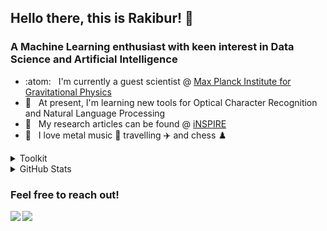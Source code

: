 ## Hello there, this is Rakibur! :wave:

### A Machine Learning enthusiast with keen interest in Data Science and Artificial Intelligence

- :atom: &nbsp; I'm currently a guest scientist @ [Max Planck Institute for Gravitational Physics](https://www.aei.mpg.de/)
- :seedling: &nbsp; At present, I'm learning new tools for Optical Character Recognition and Natural Language Processing
- :page_facing_up: &nbsp; My research articles can be found @ [iNSPIRE](https://inspirehep.net/authors/1046022?ui-citation-summary=true)
- :blue_heart: &nbsp; I love metal music :metal: travelling :airplane: and chess :chess_pawn:

<details>
<summary>Toolkit</summary>
<br>
<img align="left" src="https://img.shields.io/badge/python-3670A0?style=for-the-badge&logo=python&logoColor=ffdd54">
<img align="left" src="https://img.shields.io/badge/numpy-%23013243.svg?style=for-the-badge&logo=numpy&logoColor=white">
<img align="left" src="https://img.shields.io/badge/pandas-%23150458.svg?style=for-the-badge&logo=pandas&logoColor=white">
<img align="left" src="https://img.shields.io/badge/scikit--learn-%23F7931E.svg?style=for-the-badge&logo=scikit-learn&logoColor=white">
<img align="left" src="https://img.shields.io/badge/TensorFlow-%23FF6F00.svg?style=for-the-badge&logo=TensorFlow&logoColor=white">
<img src="https://img.shields.io/badge/Keras-%23D00000.svg?style=for-the-badge&logo=Keras&logoColor=white">
<br>
<img align="left" src="https://img.shields.io/badge/postgres-%23316192.svg?style=for-the-badge&logo=postgresql&logoColor=white">
<img align="left" src="https://img.shields.io/badge/MongoDB-%234ea94b.svg?style=for-the-badge&logo=mongodb&logoColor=white">
<img align="left" src="https://img.shields.io/badge/flask-%23000.svg?style=for-the-badge&logo=flask&logoColor=white">
<img align="left" src="https://img.shields.io/badge/heroku-%23430098.svg?style=for-the-badge&logo=heroku&logoColor=white">
<img src="https://img.shields.io/badge/git-%23F05033.svg?style=for-the-badge&logo=git&logoColor=white">
<br>
<img align="left" src="https://img.shields.io/badge/jupyter-%23FA0F00.svg?style=for-the-badge&logo=jupyter&logoColor=white">
<img align="left" src="https://img.shields.io/badge/Visual%20Studio%20Code-0078d7.svg?style=for-the-badge&logo=visual-studio-code&logoColor=white">
<img align="left" src="https://img.shields.io/badge/Ubuntu-E95420?style=for-the-badge&logo=ubuntu&logoColor=white">
<img src="https://img.shields.io/badge/Windows-0078D6?style=for-the-badge&logo=windows&logoColor=white">
</details>

<details>
<summary>GitHub Stats</summary>
<br>
<img src="https://github-readme-stats.vercel.app/api?username=rahman-rakib&show_icons=true&theme=prussian">
</details>

### Feel free to reach out!
<img align="left" src="https://img.shields.io/badge/linkedin-%230077B5.svg?style=for-the-badge&logo=linkedin&logoColor=white">
<img src="https://img.shields.io/badge/Gmail-D14836?style=for-the-badge&logo=gmail&logoColor=white">
